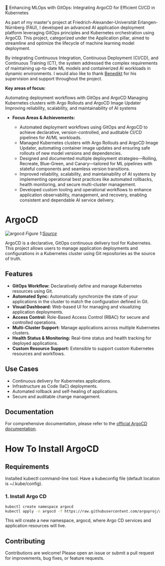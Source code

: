 🚀 Enhancing MLOps with GitOps: Integrating ArgoCD for Efficient CI/CD in Kubernetes

As part of my master's project at Friedrich-Alexander-Universität Erlangen-Nürnberg (FAU), I developed an advanced AI application deployment platform leveraging GitOps principles and Kubernetes orchestration using ArgoCD. This project, categorized under the Application pillar, aimed to streamline and optimize the lifecycle of machine learning model deployment.

By integrating Continuous Integration, Continuous Deployment (CI/CD), and Continuous Training (CT), the system addressed the complex requirements of maintaining up-to-date ML models and containerized AI workloads in dynamic environments. I would also like to thank [Benedikt](https://github.com/bensch98) for his supervision and support throughout the project.

**Key areas of focus:**

Automating deployment workflows with GitOps and ArgoCD
Managing Kubernetes clusters with Argo Rollouts and ArgoCD Image Updater
Improving reliability, scalability, and maintainability of AI systems



- **Focus Areas & Achievements:**

  - Automated deployment workflows using GitOps and ArgoCD to achieve declarative, version-controlled, and auditable CI/CD pipelines for AI/ML workloads.
  - Managed Kubernetes clusters with Argo Rollouts and ArgoCD Image Updater, automating container image updates and ensuring safe rollouts of new model versions and dependencies.
  - Designed and documented multiple deployment strategies—Rolling, Recreate, Blue-Green, and Canary—tailored for ML pipelines with stateful components and seamless version transitions.
  - Improved reliability, scalability, and maintainability of AI systems by implementing operational best practices like automated rollbacks, health monitoring, and secure multi-cluster management.
  - Developed custom tooling and operational workflows to enhance application observability, management, and recovery, enabling consistent and dependable AI service delivery.


# ArgoCD
![argocd](https://github.com/user-attachments/assets/8adc82b5-c37c-4d6e-a882-0cc114af6d65)
*Figure 1:[Source](https://medium.com/@kalimitalha8/implementing-gitops-with-argocd-a-step-by-step-guide-b79f723b1a43)*

ArgoCD is a declarative, GitOps continuous delivery tool for Kubernetes. This project allows users to manage application deployments and configurations in a Kubernetes cluster using Git repositories as the source of truth.

## Features

- **GitOps Workflow:** Declaratively define and manage Kubernetes resources using Git.
- **Automated Sync:** Automatically synchronize the state of your applications in the cluster to match the configuration defined in Git.
- **Visual Dashboard:** Web-based UI for managing and visualizing application deployments.
- **Access Control:** Role-Based Access Control (RBAC) for secure and controlled operations.
- **Multi-Cluster Support:** Manage applications across multiple Kubernetes clusters.
- **Health Status & Monitoring:** Real-time status and health tracking for deployed applications.
- **Custom Resource Support:** Extensible to support custom Kubernetes resources and workflows.


## Use Cases

- Continuous delivery for Kubernetes applications.
- Infrastructure as Code (IaC) deployments.
- Automated rollback and self-healing of applications.
- Secure and auditable change management.

## Documentation

For comprehensive documentation, please refer to the [official ArgoCD documentation](https://argo-cd.readthedocs.io/).

# How To Install ArgoCD
## Requirements
Installed kubectl command-line tool.
Have a kubeconfig file (default location is ~/.kube/config).
### 1. Install Argo CD

```bash
kubectl create namespace argocd
kubectl apply -n argocd -f https://raw.githubusercontent.com/argoproj/argo-cd/stable/manifests/install.yaml
```
This will create a new namespace, argocd, where Argo CD services and application resources will live.


## Contributing

Contributions are welcome! Please open an issue or submit a pull request for improvements, bug fixes, or feature requests.






